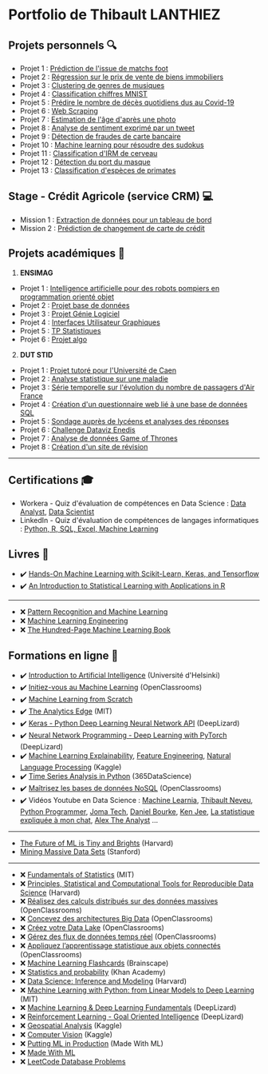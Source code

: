 # Portfolio de Thibault LANTHIEZ

## Projets personnels :mag:

* Projet 1 : [Prédiction de l'issue de matchs foot](https://github.com/ThibaultLanthiez/Prediction-issue-matchs-foot)
* Projet 2 : [Régression sur le prix de vente de biens immobiliers](https://github.com/ThibaultLanthiez/Regression-prix-vente-biens-immobiliers)
* Projet 3 : [Clustering de genres de musiques](https://github.com/ThibaultLanthiez/Clustering-genres-musiques)
* Projet 4 : [Classification chiffres MNIST](https://github.com/ThibaultLanthiez/Classification-chiffres-MNIST)
* Projet 5 : [Prédire le nombre de décès quotidiens dus au Covid-19](https://github.com/ThibaultLanthiez/Prediction-nombre-deces-quotidiens-Covid-19)
* Projet 6 : [Web Scraping](https://github.com/ThibaultLanthiez/Web-scaping)
* Projet 7 : [Estimation de l'âge d'après une photo](https://github.com/ThibaultLanthiez/Estimation-age-photo)
* Projet 8 : [Analyse de sentiment exprimé par un tweet](https://github.com/ThibaultLanthiez/Analyse-sentiment-tweet)
* Projet 9 : [Détection de fraudes de carte bancaire](https://github.com/ThibaultLanthiez/Detection-fraude-carte-bancaire)
* Projet 10 : [Machine learning pour résoudre des sudokus](https://github.com/ThibaultLanthiez/Resolveur-de-sudoku)
* Projet 11 : [Classification d'IRM de cerveau](https://github.com/ThibaultLanthiez/Classification-IRM-cerveau)
* Projet 12 : [Détection du port du masque](https://github.com/ThibaultLanthiez/Detection-port-masque)
* Projet 13 : [Classification d'espèces de primates](https://github.com/ThibaultLanthiez/Classification-especes-primates)

## Stage - Crédit Agricole (service CRM) :computer:

* Mission 1 : [Extraction de données pour un tableau de bord](https://github.com/ThibaultLanthiez/Extraction-donnees-tableau-bord)
* Mission 2 : [Prédiction de changement de carte de crédit](https://github.com/ThibaultLanthiez/Prediction-changement-carte-credit)

## Projets académiques :school_satchel:

1. **ENSIMAG**
* Projet 1 : [Intelligence artificielle pour des robots pompiers en programmation orienté objet](https://github.com/ThibaultLanthiez/Projet-Universite-Caen)
* Projet 2 : [Projet base de données](https://github.com/ThibaultLanthiez/Projet-Universite-Caen)
* Projet 3 : [Projet Génie Logiciel](https://github.com/ThibaultLanthiez/Projet-Universite-Caen)
* Projet 4 : [Interfaces Utilisateur Graphiques](https://github.com/ThibaultLanthiez/Interfaces-Utilisateur-Graphiques)
* Projet 5 : [TP Statistiques](https://github.com/ThibaultLanthiez/Projet-Universite-Caen)
* Projet 6 : [Projet algo](https://github.com/ThibaultLanthiez/Projet-Universite-Caen)

2. **DUT STID**
* Projet 1 : [Projet tutoré pour l'Université de Caen](https://github.com/ThibaultLanthiez/Projet-Universite-Caen)
* Projet 2 : [Analyse statistique sur une maladie](https://github.com/ThibaultLanthiez/Resolveur-de-sudoku)
* Projet 3 : [Série temporelle sur l'évolution du nombre de passagers d'Air France](https://github.com/ThibaultLanthiez/Resolveur-de-sudoku)
* Projet 4 : [Création d'un questionnaire web lié à une base de données SQL](https://github.com/ThibaultLanthiez/Resolveur-de-sudoku)
* Projet 5 : [Sondage auprès de lycéens et analyses des réponses](https://github.com/ThibaultLanthiez/Resolveur-de-sudoku)
* Projet 6 : [Challenge Dataviz Enedis](https://github.com/ThibaultLanthiez/Resolveur-de-sudoku)
* Projet 7 : [Analyse de données Game of Thrones](https://github.com/ThibaultLanthiez/Resolveur-de-sudoku)
* Projet 8 : [Création d'un site de révision](https://github.com/ThibaultLanthiez/Site-revision)

-----

## Certifications :mortar_board:

* Workera - Quiz d'évaluation de compétences en Data Science : [Data Analyst](https://app.workera.ai/public/candidate/certificate?code=XOFK4ULP), [Data Scientist](https://app.workera.ai/public/candidate/certificate?code=B6L1EUNU)
* LinkedIn - Quiz d'évaluation de compétences de langages informatiques : [Python, R, SQL, Excel, Machine Learning](https://www.linkedin.com/in/thibault-lanthiez-3b300b175/)

## Livres :blue_book:

* :heavy_check_mark: [Hands-On Machine Learning with Scikit-Learn, Keras, and Tensorflow](https://www.amazon.fr/Hands-Machine-Learning-Scikit-learn-Tensorflow/dp/1492032646/ref=pd_lpo_14_t_0/258-0304242-3340961?_encoding=UTF8&pd_rd_i=1492032646&pd_rd_r=b7a34edd-de30-4d8f-8538-8877f20dce05&pd_rd_w=YJud1&pd_rd_wg=SescO&pf_rd_p=a9e8383d-b25d-45ec-acc2-a094dd781c31&pf_rd_r=A5E4EQYGHAPF83RPKMNT&psc=1&refRID=A5E4EQYGHAPF83RPKMNT)
* :heavy_check_mark: [An Introduction to Statistical Learning with Applications in R](http://faculty.marshall.usc.edu/gareth-james/ISL/)
-----
* :x: [Pattern Recognition and Machine Learning](https://www.microsoft.com/en-us/research/publication/pattern-recognition-machine-learning/)
* :x: [Machine Learning Engineering](http://www.mlebook.com/wiki/doku.php)
* :x: [The Hundred-Page Machine Learning Book](https://www.amazon.fr/Hundred-Page-Machine-Learning-Book-English-ebook/dp/B07MGCNKXB/ref=sr_1_1?__mk_fr_FR=%C3%85M%C3%85%C5%BD%C3%95%C3%91&crid=2WO6GK9C6JUJ0&dchild=1&keywords=100+pages+machine+learning&qid=1607118238&quartzVehicle=95-1229&replacementKeywords=pages+machine+learning&sprefix=100+pages+%2Caps%2C350&sr=8-1)

## Formations en ligne :rocket:

* :heavy_check_mark: [Introduction to Artificial Intelligence](https://www.elementsofai.fr/) (Université d'Helsinki)
* :heavy_check_mark: [Initiez-vous au Machine Learning](https://openclassrooms.com/fr/courses/4011851-initiez-vous-au-machine-learning) (OpenClassrooms)
* :heavy_check_mark: [Machine Learning from Scratch](https://dafriedman97.github.io/mlbook/content/introduction.html)
* :heavy_check_mark: [The Analytics Edge](https://www.edx.org/course/the-analytics-edge) (MIT)
* :heavy_check_mark: [Keras - Python Deep Learning Neural Network API](https://deeplizard.com/learn/playlist/PLZbbT5o_s2xrwRnXk_yCPtnqqo4_u2YGL) (DeepLizard)
* :heavy_check_mark: [Neural Network Programming - Deep Learning with PyTorch](https://deeplizard.com/learn/playlist/PLZbbT5o_s2xrfNyHZsM6ufI0iZENK9xgG) (DeepLizard)
* :heavy_check_mark: [Machine Learning Explainability](https://www.kaggle.com/learn/machine-learning-explainability), [Feature Engineering](https://www.kaggle.com/learn/feature-engineering), [Natural Language Processing](https://www.kaggle.com/learn/natural-language-processing) (Kaggle)
* :heavy_check_mark: [Time Series Analysis in Python](https://365datascience.teachable.com/courses/enrolled/670446) (365DataScience)
* :heavy_check_mark: [Maîtrisez les bases de données NoSQL](https://openclassrooms.com/fr/courses/4462426-maitrisez-les-bases-de-donnees-nosql) (OpenClassrooms)
* :heavy_check_mark: Vidéos Youtube en Data Science : [Machine Learnia](https://www.youtube.com/c/MachineLearnia/featured), [Thibault Neveu](https://www.youtube.com/c/ThibaultNeveu/featured), [Python Programmer](https://www.youtube.com/c/FlickThrough/featured), [Joma Tech](https://www.youtube.com/c/JomaOppa/featured), [Daniel Bourke](https://www.youtube.com/channel/UCr8O8l5cCX85Oem1d18EezQ/featured), [Ken Jee](https://www.youtube.com/c/KenJee1/featured), [La statistique expliquée à mon chat](https://www.youtube.com/channel/UCWty1tzwZW_ZNSp5GVGteaA/featured), [Alex The Analyst](https://www.youtube.com/channel/UC7cs8q-gJRlGwj4A8OmCmXg/featured) ...
-----

* [The Future of ML is Tiny and Brights](https://online-learning.harvard.edu/course/future-ml-tiny-and-bright?delta=0) (Harvard)
* [Mining Massive Data Sets](https://online.stanford.edu/courses/soe-ycs0007-mining-massive-data-sets) (Stanford)

-----
* :x: [Fundamentals of Statistics](https://www.edx.org/course/fundamentals-of-statistics) (MIT)
* :x: [Principles, Statistical and Computational Tools for Reproducible Data Science](https://online-learning.harvard.edu/course/principles-statistical-and-computational-tools-reproducible-data-science?delta=1) (Harvard)
* :x: [Réalisez des calculs distribués sur des données massives](https://openclassrooms.com/fr/courses/4297166-realisez-des-calculs-distribues-sur-des-donnees-massives) (OpenClassrooms)
* :x: [Concevez des architectures Big Data](https://openclassrooms.com/fr/courses/4467491-concevez-des-architectures-big-data) (OpenClassrooms)
* :x: [Créez votre Data Lake](https://openclassrooms.com/fr/courses/4467481-creez-votre-data-lake) (OpenClassrooms)
* :x: [Gérez des flux de données temps réel](https://openclassrooms.com/fr/courses/4451251-gerez-des-flux-de-donnees-temps-reel) (OpenClassrooms)
* :x: [Appliquez l’apprentissage statistique aux objets connectés](https://openclassrooms.com/fr/courses/5264666-appliquez-l-apprentissage-statistique-aux-objets-connectes) (OpenClassrooms)
* :x: [Machine Learning Flashcards](https://www.brainscape.com/subjects/technology-engineering/computer-science/machine-learning/) (Brainscape)
* :x: [Statistics and probability](https://www.khanacademy.org/math/statistics-probability)  (Khan Academy)
* :x: [Data Science: Inference and Modeling](https://online-learning.harvard.edu/course/data-science-inference-and-modeling?delta=1) (Harvard)
* :x: [Machine Learning with Python: from Linear Models to Deep Learning](https://www.edx.org/course/machine-learning-with-python-from-linear-models-to) (MIT)
* :x: [Machine Learning & Deep Learning Fundamentals](https://deeplizard.com/learn/playlist/PLZbbT5o_s2xq7LwI2y8_QtvuXZedL6tQU) (DeepLizard)
* :x: [Reinforcement Learning - Goal Oriented Intelligence](https://deeplizard.com/learn/playlist/PLZbbT5o_s2xoWNVdDudn51XM8lOuZ_Njv) (DeepLizard)
* :x: [Geospatial Analysis](https://www.kaggle.com/learn/geospatial-analysis) (Kaggle)
* :x: [Computer Vision](https://www.kaggle.com/learn/computer-vision) (Kaggle)
* :x: [Putting ML in Production](https://madewithml.com/courses/putting-ml-in-production/) (Made With ML)
* :x: [Made With ML](https://madewithml.com/topics/)
* :x: [LeetCode Database Problems](https://leetcode.com/problemset/database/)
